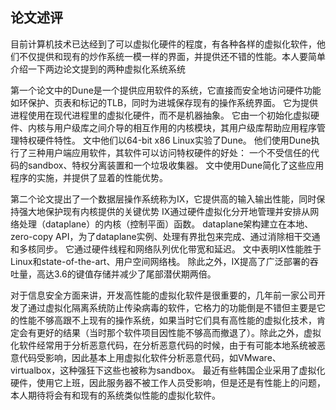 ## 论文述评

目前计算机技术已达经到了可以虚拟化硬件的程度，有各种各样的虚拟化软件，他们不仅提供和现有的炒作系统一模一样的界面，并提供还不错的性能。本人要简单介绍一下两边论文提到的两种虚拟化系统系统

第一个论文中的Dune是一个提供应用软件的系统，它直接而安全地访问硬件功能如环保护、页表和标记的TLB，同时为进城保存现有的操作系统界面。
它为提供进程使用在现代进程里的虚拟化硬件，而不是机器抽象。
它由一个初始化虚拟硬件、内核与用户级库之间介导的相互作用的内核模块，其用户级库帮助应用程序管理特权硬件特性。
文中他们以64-bit x86 Linux实验了Dune。
他们使用Dune执行了三种用户端应用软件，其软件可以访问特权硬件的好处：
一个不受信任的代码的sandbox、特权分离装置和一个垃圾收集器。
文中使用Dune简化了这些应用程序的实施，并提供了显着的性能优势。

第二个论文提出了一个数据层操作系统称为IX，它提供高的输入输出性能，同时保持强大地保护现有内核提供的关键优势
IX通过硬件虚拟化分开地管理并安排从网络处理（dataplane）的内核（控制平面）函数。
dataplane架构建立在本地、zero-copy API，为了dataplane实例、处理有界批包来完成、通过消除相干交通和多核同步。
它通过硬件线程和网络队列优化带宽和延迟。
文中表明IX性能胜于Linux和state-of-the-art、用户空间网络栈。
除此之外，IX提高了广泛部署的吞吐量，高达3.6的键值存储并减少了尾部潜伏期两倍。

对于信息安全方面来讲，开发高性能的虚拟化软件是很重要的，几年前一家公司开发了通过虚拟化隔离系统防止传染病毒的软件，它格力的功能倒是不错但主要是它的性能不够高跟不上现有的操作系统，如果当时它们具有高性能的虚拟化技术，肯定会有更好的结果（当时那个软件项目因性能不够高而撤退了）。除此之外，虚拟化软件经常用于分析恶意代码，在分析恶意代码的时候，由于有可能本地系统被恶意代码受影响，因此基本上用虚拟化软件分析恶意代码，如VMware、virtualbox，这种强狂下这些也被称为sandbox。
最近有些韩国企业采用了虚拟化硬件，使用它上班，因此服务器不被工作人员受影响，但是还是有性能上的问题，本人期待将会有和现有的系统类似性能的虚拟化软件。

